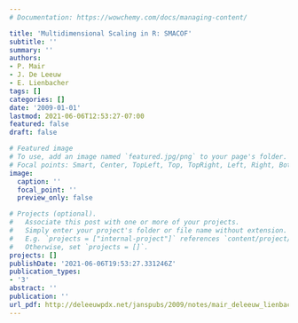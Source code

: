 ```yaml
---
# Documentation: https://wowchemy.com/docs/managing-content/

title: 'Multidimensional Scaling in R: SMACOF'
subtitle: ''
summary: ''
authors:
- P. Mair
- J. De Leeuw
- E. Lienbacher
tags: []
categories: []
date: '2009-01-01'
lastmod: 2021-06-06T12:53:27-07:00
featured: false
draft: false

# Featured image
# To use, add an image named `featured.jpg/png` to your page's folder.
# Focal points: Smart, Center, TopLeft, Top, TopRight, Left, Right, BottomLeft, Bottom, BottomRight.
image:
  caption: ''
  focal_point: ''
  preview_only: false

# Projects (optional).
#   Associate this post with one or more of your projects.
#   Simply enter your project's folder or file name without extension.
#   E.g. `projects = ["internal-project"]` references `content/project/deep-learning/index.md`.
#   Otherwise, set `projects = []`.
projects: []
publishDate: '2021-06-06T19:53:27.331246Z'
publication_types:
- '3'
abstract: ''
publication: ''
url_pdf: http://deleeuwpdx.net/janspubs/2009/notes/mair_deleeuw_lienbacher_U_09.pdf
---
```

